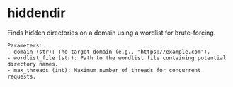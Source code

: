 # hiddendir
Finds hidden directories on a domain using a wordlist for brute-forcing.

    Parameters:
    - domain (str): The target domain (e.g., "https://example.com").
    - wordlist_file (str): Path to the wordlist file containing potential directory names.
    - max_threads (int): Maximum number of threads for concurrent requests.
